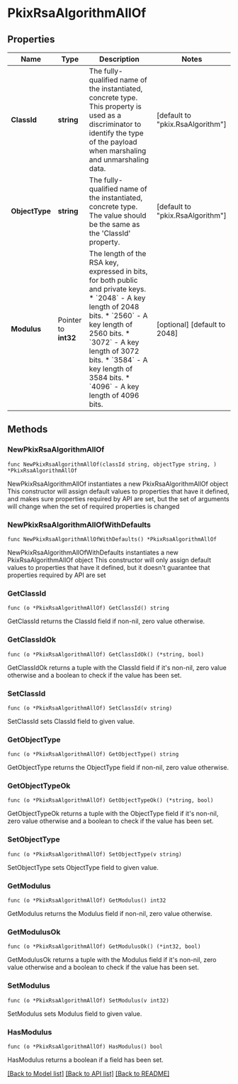 # PkixRsaAlgorithmAllOf

## Properties

Name | Type | Description | Notes
------------ | ------------- | ------------- | -------------
**ClassId** | **string** | The fully-qualified name of the instantiated, concrete type. This property is used as a discriminator to identify the type of the payload when marshaling and unmarshaling data. | [default to "pkix.RsaAlgorithm"]
**ObjectType** | **string** | The fully-qualified name of the instantiated, concrete type. The value should be the same as the &#39;ClassId&#39; property. | [default to "pkix.RsaAlgorithm"]
**Modulus** | Pointer to **int32** | The length of the RSA key, expressed in bits, for both public and private keys. * &#x60;2048&#x60; - A key length of 2048 bits. * &#x60;2560&#x60; - A key length of 2560 bits. * &#x60;3072&#x60; - A key length of 3072 bits. * &#x60;3584&#x60; - A key length of 3584 bits. * &#x60;4096&#x60; - A key length of 4096 bits. | [optional] [default to 2048]

## Methods

### NewPkixRsaAlgorithmAllOf

`func NewPkixRsaAlgorithmAllOf(classId string, objectType string, ) *PkixRsaAlgorithmAllOf`

NewPkixRsaAlgorithmAllOf instantiates a new PkixRsaAlgorithmAllOf object
This constructor will assign default values to properties that have it defined,
and makes sure properties required by API are set, but the set of arguments
will change when the set of required properties is changed

### NewPkixRsaAlgorithmAllOfWithDefaults

`func NewPkixRsaAlgorithmAllOfWithDefaults() *PkixRsaAlgorithmAllOf`

NewPkixRsaAlgorithmAllOfWithDefaults instantiates a new PkixRsaAlgorithmAllOf object
This constructor will only assign default values to properties that have it defined,
but it doesn't guarantee that properties required by API are set

### GetClassId

`func (o *PkixRsaAlgorithmAllOf) GetClassId() string`

GetClassId returns the ClassId field if non-nil, zero value otherwise.

### GetClassIdOk

`func (o *PkixRsaAlgorithmAllOf) GetClassIdOk() (*string, bool)`

GetClassIdOk returns a tuple with the ClassId field if it's non-nil, zero value otherwise
and a boolean to check if the value has been set.

### SetClassId

`func (o *PkixRsaAlgorithmAllOf) SetClassId(v string)`

SetClassId sets ClassId field to given value.


### GetObjectType

`func (o *PkixRsaAlgorithmAllOf) GetObjectType() string`

GetObjectType returns the ObjectType field if non-nil, zero value otherwise.

### GetObjectTypeOk

`func (o *PkixRsaAlgorithmAllOf) GetObjectTypeOk() (*string, bool)`

GetObjectTypeOk returns a tuple with the ObjectType field if it's non-nil, zero value otherwise
and a boolean to check if the value has been set.

### SetObjectType

`func (o *PkixRsaAlgorithmAllOf) SetObjectType(v string)`

SetObjectType sets ObjectType field to given value.


### GetModulus

`func (o *PkixRsaAlgorithmAllOf) GetModulus() int32`

GetModulus returns the Modulus field if non-nil, zero value otherwise.

### GetModulusOk

`func (o *PkixRsaAlgorithmAllOf) GetModulusOk() (*int32, bool)`

GetModulusOk returns a tuple with the Modulus field if it's non-nil, zero value otherwise
and a boolean to check if the value has been set.

### SetModulus

`func (o *PkixRsaAlgorithmAllOf) SetModulus(v int32)`

SetModulus sets Modulus field to given value.

### HasModulus

`func (o *PkixRsaAlgorithmAllOf) HasModulus() bool`

HasModulus returns a boolean if a field has been set.


[[Back to Model list]](../README.md#documentation-for-models) [[Back to API list]](../README.md#documentation-for-api-endpoints) [[Back to README]](../README.md)


